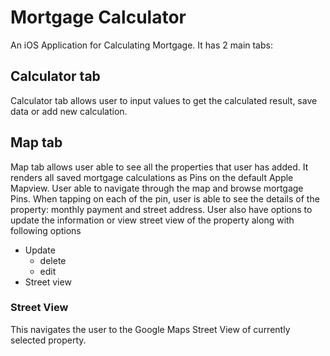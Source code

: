 # Mortgage Calculator
An iOS Application for Calculating Mortgage. It has 2 main tabs: 
## Calculator tab
Calculator tab allows user to input values to get the calculated result, save data or add new calculation. 
## Map tab
Map tab allows user able to see all the properties that user has added. It renders all saved mortgage calculations as Pins on the default Apple Mapview. User able to navigate through the map and browse mortgage Pins. When tapping on each of the pin, user is able to see the details of the property: monthly payment and street address. User also have options to update the information or view street view of the property along with following options 
* Update
	* delete
	* edit
* Street view

### Street View
This navigates the user to the Google Maps Street View of currently selected property.
